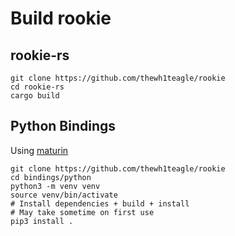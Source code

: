 # Build rookie

## rookie-rs

```console
git clone https://github.com/thewh1teagle/rookie
cd rookie-rs
cargo build
```

## Python Bindings

Using [maturin](https://pyo3.rs/v0.21.2/#usage)

```console
git clone https://github.com/thewh1teagle/rookie
cd bindings/python
python3 -m venv venv
source venv/bin/activate
# Install dependencies + build + install
# May take sometime on first use
pip3 install . 
```